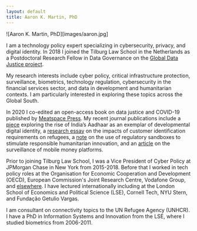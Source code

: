 ```yaml
---
layout: default
title: Aaron K. Martin, PhD
---
```


![Aaron K. Martin, PhD][images/aaron.jpg]

I am a technology policy expert specializing in cybersecurity, privacy, and digital identity. In 2018 I joined the Tilburg Law School in the Netherlands as a Postdoctoral Research Fellow in Data Governance on the [Global Data Justice project](https://globaldatajustice.org).

My research interests include cyber policy, critical infrastructure protection, surveillance, biometrics, technology regulation, cybersecurity in the financial services sector, and data in development and humanitarian contexts. I am particularly interested in exploring these topics across the Global South.

In 2020 I co-edited an open-access book on data justice and COVID-19 published by [Meatspace Press](https://meatspacepress.com). My recent journal publications include a [piece](https://doi.org/10.24908/ss.v19i1.14547) exploring the rise of India’s Aadhaar as an exemplar of developmental digital identity, a [research essay](https://doi.org/10.1080/02681102.2020.1811943) on the impacts of customer identification requirements on refugees, a [note](https://doi.org/10.1111/1758-5899.12729) on the use of regulatory sandboxes to stimulate responsible humanitarian innovation, and an [article](https://doi.org/10.24908/ss.v17i1/2.12924) on the surveillance of mobile money platforms.

Prior to joining Tilburg Law School, I was a Vice President of Cyber Policy at JPMorgan Chase in New York from 2015-2018. Before that I worked in tech policy roles at the Organisation for Economic Cooperation and Development (OECD), European Commission's Joint Research Centre, Vodafone Group, and [elsewhere](http://sixfouronea.net/professional-history/). I have lectured internationally including at the London School of Economics and Political Science (LSE), Cornell Tech, NYU Stern, and Fundação Getulio Vargas.

I am consultant on connectivity topics to the UN Refugee Agency (UNHCR). I have a PhD in Information Systems and Innovation from the LSE, where I studied biometrics from 2006-2011.
